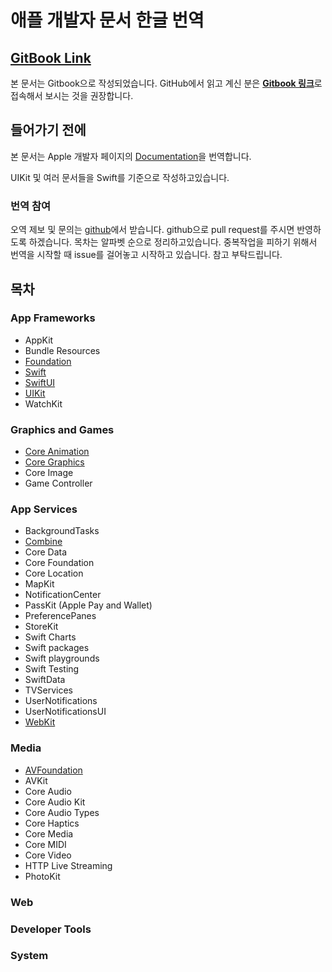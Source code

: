 # 애플 개발자 문서 한글 번역

## [GitBook Link](https://rkdehddud96s-personal-organizati.gitbook.io/document/)

본 문서는 Gitbook으로 작성되었습니다. GitHub에서 읽고 계신 분은 [**Gitbook 링크**](https://rkdehddud96s-personal-organizati.gitbook.io/document/)로 접속해서 보시는 것을 권장합니다.

## 들어가기 전에

본 문서는 Apple 개발자 페이지의 [Documentation](https://developer.apple.com/documentation/)을 번역합니다.

UIKit 및 여러 문서들을 Swift를 기준으로 작성하고있습니다.

### 번역 참여

오역 제보 및 문의는 [github](https://github.com/kangddong/Document)에서 받습니다.
github으로 pull request를 주시면 반영하도록 하겠습니다.
목차는 알파벳 순으로 정리하고있습니다.
중복작업을 피하기 위해서 번역을 시작할 때 issue를 걸어놓고 시작하고 있습니다. 참고 부탁드립니다.

## 목차

### App Frameworks

* AppKit
* Bundle Resources
* [Foundation](app-frameworks/foundation/)
* [Swift](app-frameworks/swift/)
* [SwiftUI](app-frameworks/swiftui/)
* [UIKit](app-frameworks/uikit/)
* WatchKit

### Graphics and Games

* [Core Animation](graphics-and-games/core-animation/)
* [Core Graphics](graphics-and-games/core-graphics/)
* Core Image
* Game Controller

### App Services

* BackgroundTasks
* [Combine](app-services/combine.md)
* Core Data
* Core Foundation
* Core Location
* MapKit
* NotificationCenter
* PassKit \(Apple Pay and Wallet\)
* PreferencePanes
* StoreKit
* Swift Charts
* Swift packages
* Swift playgrounds
* Swift Testing
* SwiftData
* TVServices
* UserNotifications
* UserNotificationsUI
* [WebKit](app-services/webkit/)

### Media

* [AVFoundation](media/avfoundation/)
* AVKit
* Core Audio
* Core Audio Kit
* Core Audio Types
* Core Haptics
* Core Media
* Core MIDI
* Core Video
* HTTP Live Streaming
* PhotoKit

### Web

### Developer Tools

### System
